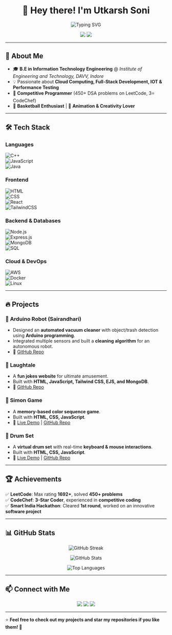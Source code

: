 <!-- GitHub README - Utkarsh Soni -->

<h1 align="center">👋 Hey there! I'm Utkarsh Soni</h1>
<p align="center">
  <img src="https://readme-typing-svg.demolab.com?font=Fira+Code&weight=600&size=18&pause=1000&color=18C7F7&width=450&lines=Information+Technology+Engineering;Passionate+about+Cloud+%7C+Full-stack+%7C+IOT;Problem+Solver+%7C+Tech+Enthusiast;Lifelong+Learner+%7C+Innovator" alt="Typing SVG">
</p>

<p align="center">
  <a href="https://github.com/Utkarsh-soni328"><img src="https://img.shields.io/github/followers/Utkarsh-soni328?label=Follow&style=social"></a>
  <a href="https://www.linkedin.com/in/utkarsh-soni-75390321b/"><img src="https://img.shields.io/badge/LinkedIn-Connect-blue?style=flat&logo=linkedin"></a>
</p>

---

## 🚀 About Me  
- 🎓 **B.E in Information Technology Engineering** @ *Institute of Engineering and Technology, DAVV, Indore*  
- 💡 Passionate about **Cloud Computing, Full-Stack Development, IOT & Performance Testing**  
- 📌 **Competitive Programmer** (450+ DSA problems on LeetCode, 3⭐ CodeChef)  
- 🏀 **Basketball Enthusiast** | 🎨 **Animation & Creativity Lover**  

---

## 🛠️ Tech Stack  
### **Languages**  
![C++](https://img.shields.io/badge/C++-blue?style=for-the-badge&logo=c%2B%2B)  
![JavaScript](https://img.shields.io/badge/JavaScript-F7DF1E?style=for-the-badge&logo=javascript&logoColor=black)  
![Java](https://img.shields.io/badge/Java-orange?style=for-the-badge&logo=java&logoColor=white)  

### **Frontend**  
![HTML](https://img.shields.io/badge/HTML-E34F26?style=for-the-badge&logo=html5&logoColor=white)  
![CSS](https://img.shields.io/badge/CSS-1572B6?style=for-the-badge&logo=css3&logoColor=white)  
![React](https://img.shields.io/badge/React-61DAFB?style=for-the-badge&logo=react&logoColor=black)  
![TailwindCSS](https://img.shields.io/badge/TailwindCSS-38B2AC?style=for-the-badge&logo=tailwind-css&logoColor=white)  

### **Backend & Databases**  
![Node.js](https://img.shields.io/badge/Node.js-339933?style=for-the-badge&logo=node.js&logoColor=white)  
![Express.js](https://img.shields.io/badge/Express.js-000000?style=for-the-badge&logo=express&logoColor=white)  
![MongoDB](https://img.shields.io/badge/MongoDB-47A248?style=for-the-badge&logo=mongodb&logoColor=white)  
![SQL](https://img.shields.io/badge/SQL-4479A1?style=for-the-badge&logo=mysql&logoColor=white)  

### **Cloud & DevOps**  
![AWS](https://img.shields.io/badge/AWS-232F3E?style=for-the-badge&logo=amazon-aws&logoColor=white)  
![Docker](https://img.shields.io/badge/Docker-2496ED?style=for-the-badge&logo=docker&logoColor=white)  
![Linux](https://img.shields.io/badge/Linux-FCC624?style=for-the-badge&logo=linux&logoColor=black)  

---

## 🔥 Projects  

### 🧹 **Arduino Robot (Sairandhari)**
- Designed an **automated vacuum cleaner** with object/trash detection using **Arduino programming**.
- Integrated multiple sensors and built a **cleaning algorithm** for an autonomous robot.
- 🔗 [GitHub Repo](https://github.com/Utkarsh-soni328/ArduinoBot)  

### 🤣 **Laughtale**
- A **fun jokes website** for ultimate amusement.
- Built with **HTML, JavaScript, Tailwind CSS, EJS, and MongoDB**.
- 🔗 [GitHub Repo](https://github.com/Utkarsh-soni328/Laughtale)  

### 🎨 **Simon Game**
- A **memory-based color sequence game**.
- Built with **HTML, CSS, JavaScript**.
- 🔗 [Live Demo](https://utkarsh-soni328.github.io/simongame/) | [GitHub Repo](https://github.com/Utkarsh-soni328/simongame)  

### 🥁 **Drum Set**
- A **virtual drum set** with real-time **keyboard & mouse interactions**.
- Built with **HTML, CSS, JavaScript**.
- 🔗 [Live Demo](https://utkarsh-soni328.github.io/drum-set/) | [GitHub Repo](https://github.com/Utkarsh-soni328/drum-set)  

---

## 🏆 Achievements  
✅ **LeetCode**: Max rating **1692+**, solved **450+ problems**  
✅ **CodeChef**: **3-Star Coder**, experienced in **competitive coding**  
✅ **Smart India Hackathon**: Cleared **1st round**, worked on an innovative **software project**  

---

## 📊 GitHub Stats  

<p align="center">
  <img src="https://github-readme-streak-stats.herokuapp.com/?user=Utkarsh-soni328&theme=tokyonight" alt="GitHub Streak" />
</p>

<p align="center">
  <img src="https://github-readme-stats.vercel.app/api?username=Utkarsh-soni328&show_icons=true&theme=tokyonight" alt="GitHub Stats" />
</p>

<p align="center">
  <img src="https://github-readme-stats.vercel.app/api/top-langs/?username=Utkarsh-soni328&layout=compact&theme=tokyonight" alt="Top Languages" />
</p>

---

## 📫 Connect with Me  
<p align="center">
  <a href="mailto:utkarshsoni872003@gmail.com"><img src="https://img.shields.io/badge/Email-D14836?style=for-the-badge&logo=gmail&logoColor=white"></a>
  <a href="https://github.com/Utkarsh-soni328"><img src="https://img.shields.io/badge/GitHub-181717?style=for-the-badge&logo=github&logoColor=white"></a>
  <a href="https://www.linkedin.com/in/utkarsh-soni-75390321b/"><img src="https://img.shields.io/badge/LinkedIn-0077B5?style=for-the-badge&logo=linkedin&logoColor=white"></a>
</p>

---

⭐️ **Feel free to check out my projects and star my repositories if you like them! 🚀**
